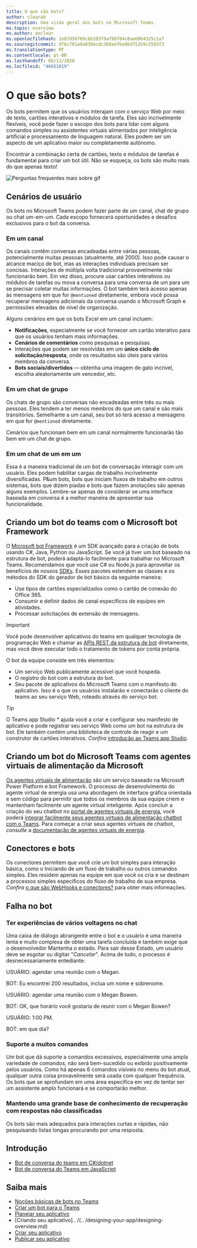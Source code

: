 ```yaml
---
title: O que são bots?
author: clearab
description: Uma visão geral dos bots no Microsoft Teams.
ms.topic: overview
ms.author: anclear
ms.openlocfilehash: 1e07d56769cbb303f9af98f84c8ae6064325c1a7
ms.sourcegitcommit: 9fbc701a9a039ecdc360aefbe86df52b9c3593f3
ms.translationtype: MT
ms.contentlocale: pt-BR
ms.lasthandoff: 08/12/2020
ms.locfileid: "46651819"
---
```

# <a name="what-are-bots"></a>O que são bots?

Os bots permitem que os usuários interajam com o serviço Web por meio de texto, cartões interativos e módulos de tarefa. Eles são incrivelmente flexíveis, você pode fazer o escopo dos bots para lidar com alguns comandos simples ou assistentes virtuais alimentados por inteligência artificial e processamento de linguagem natural. Eles podem ser um aspecto de um aplicativo maior ou completamente autônomo.

Encontrar a combinação certa de cartões, texto e módulos de tarefas é fundamental para criar um bot útil. Não se esqueça, os bots são muito mais do que apenas texto!

![Perguntas frequentes mais sobre gif](~/assets/images/FAQPlusEndUser.gif)

## <a name="user-scenarios"></a>Cenários de usuário

Os bots no Microsoft Teams podem fazer parte de um canal, chat de grupo ou chat um-em-um. Cada escopo fornecerá oportunidades e desafios exclusivos para o bot da conversa.

### <a name="in-a-channel"></a>Em um canal

Os canais contêm conversas encadeadas entre várias pessoas, potencialmente muitas pessoas (atualmente, até 2000). Isso pode causar o alcance maciço de bot, mas as interações individuais precisam ser concisas. Interações de múltipla volta tradicional provavelmente não funcionarão bem. Em vez disso, procure usar cartões interativos ou módulos de tarefas ou mova a conversa para uma conversa de um para um se precisar coletar muitas informações. O bot também terá acesso apenas às mensagens em que for `@mentioned` diretamente, embora você possa recuperar mensagens adicionais da conversa usando o Microsoft Graph e permissões elevadas de nível de organização.

Alguns cenários em que os bots Excel em um canal incluem:

* **Notificações**, especialmente se você fornecer um cartão interativo para que os usuários tenham mais informações.
* **Cenários de comentários** como pesquisas e pesquisas.
* Interações que podem ser resolvidas em um **único ciclo de solicitação/resposta**, onde os resultados são úteis para vários membros da conversa.
* **Bots sociais/divertidos** — obtenha uma imagem de gato incrível, escolha aleatoriamente um vencedor, etc.

### <a name="in-a-group-chat"></a>Em um chat de grupo

Os chats de grupo são conversas não encadeadas entre três ou mais pessoas. Eles tendem a ter menos membros do que um canal e são mais transitórios. Semelhante a um canal, seu bot só terá acesso a mensagens em que for `@mentioned` diretamente.

Cenários que funcionam bem em um canal normalmente funcionarão tão bem em um chat de grupo.

### <a name="in-a-one-on-one-chat"></a>Em um chat de um em um

Essa é a maneira tradicional de um bot de conversação interagir com um usuário. Eles podem habilitar cargas de trabalho incrivelmente diversificadas. P&um bots, bots que iniciam fluxos de trabalho em outros sistemas, bots que dizem piadas e bots que fazem anotações são apenas alguns exemplos. Lembre-se apenas de considerar se uma interface baseada em conversa é a melhor maneira de apresentar sua funcionalidade.

## <a name="building-a-teams-bot-with-the-microsoft-bot-framework"></a>Criando um bot do teams com o Microsoft bot Framework

O [Microsoft bot Framework](https://dev.botframework.com/) é um SDK avançado para a criação de bots usando C#, Java, Python ou JavaScript. Se você já tiver um bot baseado na estrutura de bot, poderá adaptá-lo facilmente para trabalhar no Microsoft Teams. Recomendamos que você use C# ou Node.js para aproveitar os benefícios de nossos [SDKs](/microsoftteams/platform/#pivot=sdk-tools). Esses pacotes estendem as classes e os métodos do SDK do gerador de bot básico da seguinte maneira:

* Use tipos de cartões especializados como o cartão de conexão do Office 365.
* Consumir e definir dados de canal específicos de equipes em atividades.
* Processar solicitações de extensão de mensagens.

> [!IMPORTANT]
> Você pode desenvolver aplicativos do teams em qualquer tecnologia de programação Web e chamar as [APIs REST da estrutura de bot](/bot-framework/rest-api/bot-framework-rest-overview) diretamente, mas você deve executar todo o tratamento de tokens por conta própria.

O bot da equipe consiste em três elementos:

* Um serviço Web publicamente acessível que você hospeda.
* O registro do bot com a estrutura do bot.
* Seu pacote de aplicativos do Microsoft Teams com o manifesto do aplicativo. Isso é o que os usuários instalarão e conectarão o cliente do teams ao seu serviço Web, roteado através do serviço bot.

> [!TIP]
> O Teams app Studio * ajuda você a criar e configurar seu manifesto de aplicativo e pode registrar seu serviço Web como um bot na estrutura de bot. Ele também contém uma biblioteca de controle de reagir e um construtor de cartões interativos. *Confira* [introdução ao Teams app Studio](~/concepts/build-and-test/app-studio-overview.md).

## <a name="building-a-teams-bot-with-microsoft-power-virtual-agents"></a>Criando um bot do Microsoft Teams com agentes virtuais de alimentação da Microsoft

[Os agentes virtuais de alimentação](/power-virtual-agents/fundamentals-what-is-power-virtual-agents) são um serviço baseado na Microsoft Power Platform e bot Framework. O processo de desenvolvimento do agente virtual de energia usa uma abordagem de interface gráfica orientada e sem código para permitir que todos os membros da sua equipe criem e mantenham facilmente um agente virtual inteligente. Após concluir a criação do seu chatbot no [portal de agentes virtuais de energia](https://powervirtualagents.microsoft.com), você poderá [integrar facilmente seus agentes virtuais de alimentação chatbot com o Teams](../../bots/how-to/add-power-virtual-agents-bot-to-teams.md). Para começar a criar seus agentes virtuais de chatbot, *consulte* a [documentação de agentes virtuais de energia](https://docs.microsoft.com/power-virtual-agents/).

## <a name="connectors-and-bots"></a>Conectores e bots

Os conectores permitem que você crie um bot simples para interação básica, como o Iniciando de um fluxo de trabalho ou outros comandos simples. Eles residem apenas na equipe em que você os cria e se destinam a processos simples específicos do fluxo de trabalho de sua empresa. *Confira* [o que são WebHooks e conectores?](~/webhooks-and-connectors/what-are-webhooks-and-connectors.md) para obter mais informações.

## <a name="bot-fails"></a>Falha no bot

### <a name="having-multi-turn-experiences-in-chat"></a>Ter experiências de vários voltagens no chat

Uma caixa de diálogo abrangente entre o bot e o usuário é uma maneira lenta e muito complexa de obter uma tarefa concluída e também exige que o desenvolvedor Mantenha o estado. Para sair desse Estado, um usuário deve se esgotar ou digitar "*Cancelar*". Acima de tudo, o processo é desnecessariamente entediante:

USUÁRIO: agendar uma reunião com o Megan.

BOT: Eu encontrei 200 resultados, inclua um nome e sobrenome.

USUÁRIO: agendar uma reunião com o Megan Bowen.

BOT: OK, que horário você gostaria de reunir com o Megan Bowen?

USUÁRIO: 1:00 PM.

BOT: em que dia?

### <a name="supporting-too-many-commands"></a>Suporte a muitos comandos

Um bot que dá suporte a comandos excessivos, especialmente uma ampla variedade de comandos, não será bem-sucedido ou exibido positivamente pelos usuários. Como há apenas 6 comandos visíveis no menu do bot atual, qualquer outra coisa provavelmente será usada com qualquer frequência. Os bots que se aprofundam em uma área específica em vez de tentar ser um assistente amplo funcionará e se comportarão melhor.

### <a name="maintaining-a-large-retrieval-knowledge-base-with-unranked-responses"></a>Mantendo uma grande base de conhecimento de recuperação com respostas não classificadas

Os bots são mais adequados para interações curtas e rápidas, não pesquisando listas longas procurando por uma resposta.

## <a name="get-started"></a>Introdução

* [Bot de conversa do teams em C#/dotnet](https://github.com/microsoft/BotBuilder-Samples/tree/master/samples/csharp_dotnetcore/57.teams-conversation-bot)
* [Bot de conversa do Teams em JavaScript](https://github.com/microsoft/BotBuilder-Samples/tree/master/samples/javascript_nodejs/57.teams-conversation-bot)

## <a name="learn-more"></a>Saiba mais

* [Noções básicas de bots no Teams](~/bots/bot-basics.md)
* [Criar um bot para o Teams](~/bots/how-to/create-a-bot-for-teams.md)
* [Planejar seu aplicativo](../../concepts/extensibility-points.md)
* [Criando seu aplicativo].. /(.. /designing-your-app/designing-overview.md)
* [Criar seu aplicativo](../../concepts/building-an-app.md)
* [Publicar seu aplicativo](../../concepts/deploy-and-publish/overview.md)
